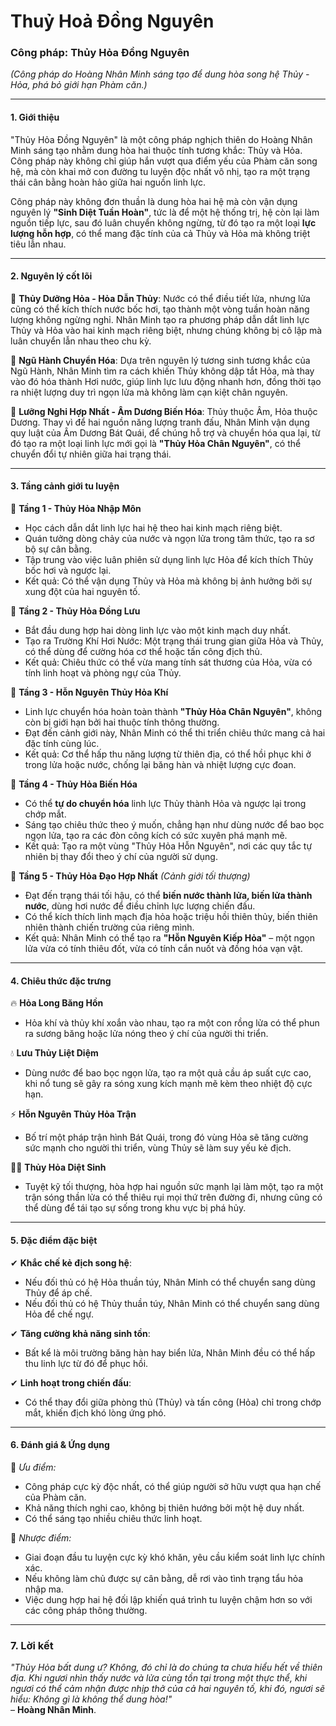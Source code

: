 # Thuỷ Hoả Đồng Nguyên

### **Công pháp: Thủy Hỏa Đồng Nguyên**  
_(Công pháp do Hoàng Nhân Minh sáng tạo để dung hòa song hệ Thủy - Hỏa, phá bỏ giới hạn Phàm căn.)_

---

#### **1. Giới thiệu**  
"Thủy Hỏa Đồng Nguyên" là một công pháp nghịch thiên do Hoàng Nhân Minh sáng tạo nhằm dung hòa hai thuộc tính tương khắc: Thủy và Hỏa. Công pháp này không chỉ giúp hắn vượt qua điểm yếu của Phàm căn song hệ, mà còn khai mở con đường tu luyện độc nhất vô nhị, tạo ra một trạng thái cân bằng hoàn hảo giữa hai nguồn linh lực.

Công pháp này không đơn thuần là dung hòa hai hệ mà còn vận dụng nguyên lý **"Sinh Diệt Tuần Hoàn"**, tức là để một hệ thống trị, hệ còn lại làm nguồn tiếp lực, sau đó luân chuyển không ngừng, từ đó tạo ra một loại **lực lượng hỗn hợp**, có thể mang đặc tính của cả Thủy và Hỏa mà không triệt tiêu lẫn nhau.

---

#### **2. Nguyên lý cốt lõi**  
🔹 **Thủy Dưỡng Hỏa - Hỏa Dẫn Thủy**: Nước có thể điều tiết lửa, nhưng lửa cũng có thể kích thích nước bốc hơi, tạo thành một vòng tuần hoàn năng lượng không ngừng nghỉ. Nhân Minh tạo ra phương pháp dẫn dắt linh lực Thủy và Hỏa vào hai kinh mạch riêng biệt, nhưng chúng không bị cô lập mà luân chuyển lẫn nhau theo chu kỳ.  

🔹 **Ngũ Hành Chuyển Hóa**: Dựa trên nguyên lý tương sinh tương khắc của Ngũ Hành, Nhân Minh tìm ra cách khiến Thủy không dập tắt Hỏa, mà thay vào đó hóa thành Hơi nước, giúp linh lực lưu động nhanh hơn, đồng thời tạo ra nhiệt lượng duy trì ngọn lửa mà không làm cạn kiệt chân nguyên.  

🔹 **Lưỡng Nghi Hợp Nhất - Âm Dương Biến Hóa**: Thủy thuộc Âm, Hỏa thuộc Dương. Thay vì để hai nguồn năng lượng tranh đấu, Nhân Minh vận dụng quy luật của Âm Dương Bát Quái, để chúng hỗ trợ và chuyển hóa qua lại, từ đó tạo ra một loại linh lực mới gọi là **"Thủy Hỏa Chân Nguyên"**, có thể chuyển đổi tự nhiên giữa hai trạng thái.

---

#### **3. Tầng cảnh giới tu luyện**  

📌 **Tầng 1 - Thủy Hỏa Nhập Môn**  
- Học cách dẫn dắt linh lực hai hệ theo hai kinh mạch riêng biệt.  
- Quán tưởng dòng chảy của nước và ngọn lửa trong tâm thức, tạo ra sơ bộ sự cân bằng.  
- Tập trung vào việc luân phiên sử dụng linh lực Hỏa để kích thích Thủy bốc hơi và ngược lại.  
- Kết quả: Có thể vận dụng Thủy và Hỏa mà không bị ảnh hưởng bởi sự xung đột của hai nguyên tố.  

📌 **Tầng 2 - Thủy Hỏa Đồng Lưu**  
- Bắt đầu dung hợp hai dòng linh lực vào một kinh mạch duy nhất.  
- Tạo ra Trường Khí Hơi Nước: Một trạng thái trung gian giữa Hỏa và Thủy, có thể dùng để cường hóa cơ thể hoặc tấn công địch thủ.  
- Kết quả: Chiêu thức có thể vừa mang tính sát thương của Hỏa, vừa có tính linh hoạt và phòng ngự của Thủy.  

📌 **Tầng 3 - Hỗn Nguyên Thủy Hỏa Khí**  
- Linh lực chuyển hóa hoàn toàn thành **"Thủy Hỏa Chân Nguyên"**, không còn bị giới hạn bởi hai thuộc tính thông thường.  
- Đạt đến cảnh giới này, Nhân Minh có thể thi triển chiêu thức mang cả hai đặc tính cùng lúc.  
- Kết quả: Cơ thể hấp thu năng lượng từ thiên địa, có thể hồi phục khi ở trong lửa hoặc nước, chống lại băng hàn và nhiệt lượng cực đoan.  

📌 **Tầng 4 - Thủy Hỏa Biến Hóa**  
- Có thể **tự do chuyển hóa** linh lực Thủy thành Hỏa và ngược lại trong chớp mắt.  
- Sáng tạo chiêu thức theo ý muốn, chẳng hạn như dùng nước để bao bọc ngọn lửa, tạo ra các đòn công kích có sức xuyên phá mạnh mẽ.  
- Kết quả: Tạo ra một vùng "Thủy Hỏa Hỗn Nguyên", nơi các quy tắc tự nhiên bị thay đổi theo ý chí của người sử dụng.  

📌 **Tầng 5 - Thủy Hỏa Đạo Hợp Nhất** *(Cảnh giới tối thượng)*  
- Đạt đến trạng thái tối hậu, có thể **biến nước thành lửa, biến lửa thành nước**, dùng hơi nước để điều chỉnh lực lượng chiến đấu.  
- Có thể kích thích linh mạch địa hỏa hoặc triệu hồi thiên thủy, biến thiên nhiên thành chiến trường của riêng mình.  
- Kết quả: Nhân Minh có thể tạo ra **"Hỗn Nguyên Kiếp Hỏa"** – một ngọn lửa vừa có tính thiêu đốt, vừa có tính cắn nuốt và đồng hóa vạn vật.  

---

#### **4. Chiêu thức đặc trưng**  

🔥 **Hỏa Long Băng Hồn**  
- Hỏa khí và thủy khí xoắn vào nhau, tạo ra một con rồng lửa có thể phun ra sương băng hoặc lửa nóng theo ý chí của người thi triển.  

💧 **Lưu Thủy Liệt Diệm**  
- Dùng nước để bao bọc ngọn lửa, tạo ra một quả cầu áp suất cực cao, khi nổ tung sẽ gây ra sóng xung kích mạnh mẽ kèm theo nhiệt độ cực hạn.  

⚡ **Hỗn Nguyên Thủy Hỏa Trận**  
- Bố trí một pháp trận hình Bát Quái, trong đó vùng Hỏa sẽ tăng cường sức mạnh cho người thi triển, vùng Thủy sẽ làm suy yếu kẻ địch.  

🌊🔥 **Thủy Hỏa Diệt Sinh**  
- Tuyệt kỹ tối thượng, hòa hợp hai nguồn sức mạnh lại làm một, tạo ra một trận sóng thần lửa có thể thiêu rụi mọi thứ trên đường đi, nhưng cũng có thể dùng để tái tạo sự sống trong khu vực bị phá hủy.  

---

#### **5. Đặc điểm đặc biệt**  

✔ **Khắc chế kẻ địch song hệ**:  
- Nếu đối thủ có hệ Hỏa thuần túy, Nhân Minh có thể chuyển sang dùng Thủy để áp chế.  
- Nếu đối thủ có hệ Thủy thuần túy, Nhân Minh có thể chuyển sang dùng Hỏa để chế ngự.  

✔ **Tăng cường khả năng sinh tồn**:  
- Bất kể là môi trường băng hàn hay biển lửa, Nhân Minh đều có thể hấp thu linh lực từ đó để phục hồi.  

✔ **Linh hoạt trong chiến đấu**:  
- Có thể thay đổi giữa phòng thủ (Thủy) và tấn công (Hỏa) chỉ trong chớp mắt, khiến địch khó lòng ứng phó.  

---

#### **6. Đánh giá & Ứng dụng**  

🔹 *Ưu điểm:*  
- Công pháp cực kỳ độc nhất, có thể giúp người sở hữu vượt qua hạn chế của Phàm căn.  
- Khả năng thích nghi cao, không bị thiên hướng bởi một hệ duy nhất.  
- Có thể sáng tạo nhiều chiêu thức linh hoạt.  

🔹 *Nhược điểm:*  
- Giai đoạn đầu tu luyện cực kỳ khó khăn, yêu cầu kiểm soát linh lực chính xác.  
- Nếu không làm chủ được sự cân bằng, dễ rơi vào tình trạng tẩu hỏa nhập ma.  
- Việc dung hợp hai hệ đối lập khiến quá trình tu luyện chậm hơn so với các công pháp thông thường.  

---

### **7. Lời kết**  
_"Thủy Hỏa bất dung ư? Không, đó chỉ là do chúng ta chưa hiểu hết về thiên địa. Khi ngươi nhìn thấy nước và lửa cùng tồn tại trong một thực thể, khi ngươi có thể cảm nhận được nhịp thở của cả hai nguyên tố, khi đó, ngươi sẽ hiểu: Không gì là không thể dung hòa!"_  
– **Hoàng Nhân Minh**.